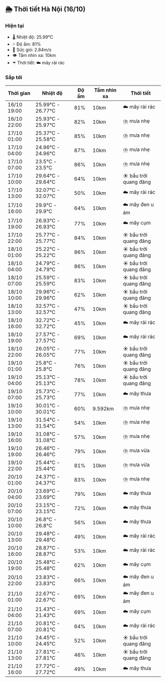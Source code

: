 ## 🌦️ Thời tiết Hà Nội (16/10)

### Hiện tại

- 🌡️ Nhiệt độ: 25.99℃
- 💦 Độ ẩm: 81%
- 💨 Sức gió: 2.84m/s
- 👁️ Tầm nhìn xa: 10km
- ☂️ Thời tiết: ☁️ mây rải rác

### Sắp tới

| Thời gian | Nhiệt độ | Độ ẩm | Tầm nhìn xa | Thời tiết |
| --- | --- | --- | --- | --- |
| 16/10 19:00 | 25.99℃ - 26.77℃ | 81% | 10km | ☁️ mây rải rác |
| 16/10 22:00 | 25.93℃ - 25.97℃ | 82% | 10km | ⛈️ mưa nhẹ |
| 17/10 01:00 | 25.37℃ - 25.58℃ | 85% | 10km | ⛈️ mưa nhẹ |
| 17/10 04:00 | 24.96℃ - 24.96℃ | 87% | 10km | ⛈️ mưa nhẹ |
| 17/10 07:00 | 23.5℃ - 23.5℃ | 86% | 10km | ⛈️ mưa nhẹ |
| 17/10 10:00 | 29.64℃ - 29.64℃ | 64% | 10km | ☀️ bầu trời quang đãng |
| 17/10 13:00 | 32.07℃ - 32.07℃ | 50% | 10km | ☁️ mây rải rác |
| 17/10 16:00 | 29.9℃ - 29.9℃ | 64% | 10km | ☁️ mây đen u ám |
| 17/10 19:00 | 26.93℃ - 26.93℃ | 77% | 10km | ☁️ mây cụm |
| 17/10 22:00 | 25.77℃ - 25.77℃ | 84% | 10km | ☀️ bầu trời quang đãng |
| 18/10 01:00 | 25.22℃ - 25.22℃ | 86% | 10km | ☀️ bầu trời quang đãng |
| 18/10 04:00 | 24.79℃ - 24.79℃ | 86% | 10km | ☀️ bầu trời quang đãng |
| 18/10 07:00 | 25.59℃ - 25.59℃ | 83% | 10km | ☀️ bầu trời quang đãng |
| 18/10 10:00 | 29.96℃ - 29.96℃ | 62% | 10km | ☀️ bầu trời quang đãng |
| 18/10 13:00 | 32.57℃ - 32.57℃ | 47% | 10km | ☀️ bầu trời quang đãng |
| 18/10 16:00 | 32.72℃ - 32.72℃ | 45% | 10km | ☁️ mây rải rác |
| 18/10 19:00 | 27.57℃ - 27.57℃ | 69% | 10km | ☁️ mây rải rác |
| 18/10 22:00 | 26.05℃ - 26.05℃ | 77% | 10km | ☀️ bầu trời quang đãng |
| 19/10 01:00 | 25.8℃ - 25.8℃ | 76% | 10km | ☀️ bầu trời quang đãng |
| 19/10 04:00 | 25.13℃ - 25.13℃ | 78% | 10km | ☀️ bầu trời quang đãng |
| 19/10 07:00 | 25.73℃ - 25.73℃ | 77% | 10km | ☁️ mây thưa |
| 19/10 10:00 | 30.01℃ - 30.01℃ | 60% | 9.592km | ⛈️ mưa nhẹ |
| 19/10 13:00 | 31.54℃ - 31.54℃ | 54% | 10km | ⛈️ mưa nhẹ |
| 19/10 16:00 | 31.08℃ - 31.08℃ | 57% | 10km | ⛈️ mưa nhẹ |
| 19/10 19:00 | 26.46℃ - 26.46℃ | 79% | 10km | ⛈️ mưa vừa |
| 19/10 22:00 | 25.44℃ - 25.44℃ | 81% | 10km | ⛈️ mưa vừa |
| 20/10 01:00 | 24.37℃ - 24.37℃ | 83% | 10km | ⛈️ mưa nhẹ |
| 20/10 04:00 | 23.69℃ - 23.69℃ | 79% | 10km | ☁️ mây thưa |
| 20/10 07:00 | 23.15℃ - 23.15℃ | 72% | 10km | ☁️ mây thưa |
| 20/10 10:00 | 26.8℃ - 26.8℃ | 56% | 10km | ☁️ mây thưa |
| 20/10 13:00 | 29.48℃ - 29.48℃ | 49% | 10km | ☁️ mây rải rác |
| 20/10 16:00 | 28.87℃ - 28.87℃ | 53% | 10km | ☁️ mây rải rác |
| 20/10 19:00 | 25.48℃ - 25.48℃ | 62% | 10km | ☁️ mây cụm |
| 20/10 22:00 | 23.83℃ - 23.83℃ | 66% | 10km | ☁️ mây đen u ám |
| 21/10 01:00 | 22.67℃ - 22.67℃ | 69% | 10km | ☁️ mây đen u ám |
| 21/10 04:00 | 21.43℃ - 21.43℃ | 69% | 10km | ☁️ mây cụm |
| 21/10 07:00 | 20.81℃ - 20.81℃ | 64% | 10km | ☁️ mây rải rác |
| 21/10 10:00 | 24.45℃ - 24.45℃ | 52% | 10km | ☀️ bầu trời quang đãng |
| 21/10 13:00 | 27.81℃ - 27.81℃ | 46% | 10km | ☀️ bầu trời quang đãng |
| 21/10 16:00 | 27.72℃ - 27.72℃ | 49% | 10km | ☁️ mây thưa |
